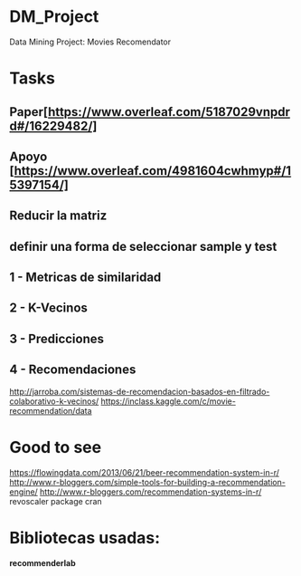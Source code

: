 # DM_Project
Data Mining Project: Movies Recomendator

# Tasks
## Paper[https://www.overleaf.com/5187029vnpdrd#/16229482/]
## Apoyo [https://www.overleaf.com/4981604cwhmyp#/15397154/]
## Reducir la matriz

## definir una forma de seleccionar sample y test

## 1 - Metricas de similaridad

## 2 - K-Vecinos

## 3 - Predicciones

## 4 - Recomendaciones

http://jarroba.com/sistemas-de-recomendacion-basados-en-filtrado-colaborativo-k-vecinos/
https://inclass.kaggle.com/c/movie-recommendation/data

 # Good to see
 https://flowingdata.com/2013/06/21/beer-recommendation-system-in-r/
 http://www.r-bloggers.com/simple-tools-for-building-a-recommendation-engine/
 http://www.r-bloggers.com/recommendation-systems-in-r/
 revoscaler package cran
 
# Bibliotecas usadas:
__recommenderlab__
